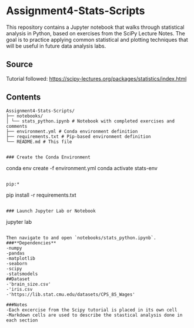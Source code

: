 # Assignment4-Stats-Scripts
This repository contains a Jupyter notebook that walks through statistical analysis in Python, based on exercises from the SciPy Lecture Notes. The goal is to practice applying common statistical and plotting techniques that will be useful in future data analysis labs.
## Source
Tutorial followed:
https://scipy-lectures.org/packages/statistics/index.html
## Contents

```
Assignment4-Stats-Scripts/
├── notebooks/
│ └── stats_python.ipynb # Notebook with completed exercises and comments
├── environment.yml # Conda environment definition
├── requirements.txt # Pip-based environment definition 
└── README.md # This file


### Create the Conda Environment

```
conda env create -f environment.yml
conda activate stats-env
```

pip:*

```
pip install -r requirements.txt
```

### Launch Jupyter Lab or Notebook

```
jupyter lab
```

Then navigate to and open `notebooks/stats_python.ipynb`.
###**Dependencies**
-numpy
-pandas
-matplotlib
-seaborn
-scipy
-statsmodels
##Dataset 
-'brain_size.csv'
-'iris.csv
-'https://lib.stat.cmu.edu/datasets/CPS_85_Wages'

###Notes
-Each excercise from the Scipy tutorial is placed in its own cell
-Markdown cells are used to describe the stastical analysis done in each section





